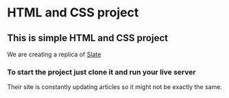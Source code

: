 # HTML and CSS project

## This is simple HTML and CSS project

We are creating a replica of [Slate](slate.com)

### To start the project just clone it and run your live server


Their site is constantly updating articles so it might not be exactly the same.
